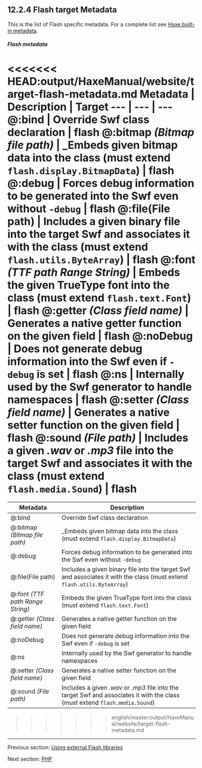 ## 12.2.4 Flash target Metadata

This is the list of Flash specific metadata. For a complete list see [Haxe built-in metadata](cr-metadata.md).

##### Flash metadata
 
<<<<<<< HEAD:output/HaxeManual/website/target-flash-metadata.md
 Metadata  |  Description   |  Target 
 --- | --- | ---
@:bind   |  Override Swf class declaration   |  flash 
@:bitmap _(Bitmap file path)_   |  _Embeds given bitmap data into the class (must extend <code>flash.display.BitmapData</code>)    |  flash 
@:debug   |  Forces debug information to be generated into the Swf even without <code>-debug</code>    |  flash 
@:file(File path)   |  Includes a given binary file into the target Swf and associates it with the class (must extend <code>flash.utils.ByteArray</code>)   |  flash 
@:font _(TTF path Range String)_   |  Embeds the given TrueType font into the class (must extend <code>flash.text.Font</code>)   |  flash 
@:getter _(Class field name)_   |  Generates a native getter function on the given field    |  flash 
@:noDebug  |  Does not generate debug information into the Swf even if <code>-debug</code> is set    |  flash 
@:ns   |  Internally used by the Swf generator to handle namespaces    |  flash 
@:setter _(Class field name)_   |  Generates a native setter function on the given field    |  flash 
@:sound _(File path)_   |  Includes a given _.wav_ or _.mp3_ file into the target Swf and associates it with the class (must extend <code>flash.media.Sound</code>)   |  flash
=======
 Metadata  |  Description  
 --- | ---
@:bind   |  Override Swf class declaration 
@:bitmap _(Bitmap file path)_   |  _Embeds given bitmap data into the class (must extend <code>flash.display.BitmapData</code>) 
@:debug   |  Forces debug information to be generated into the Swf even without <code>-debug</code> 
@:file(File path)   |  Includes a given binary file into the target Swf and associates it with the class (must extend <code>flash.utils.ByteArray</code>) 
@:font _(TTF path Range String)_   |  Embeds the given TrueType font into the class (must extend <code>flash.text.Font</code>) 
@:getter _(Class field name)_   |  Generates a native getter function on the given field  
@:noDebug  |  Does not generate debug information into the Swf even if <code>-debug</code> is set 
@:ns   |  Internally used by the Swf generator to handle namespaces 
@:setter _(Class field name)_   |  Generates a native setter function on the given field 
@:sound _(File path)_   |  Includes a given _.wav_ or _.mp3_ file into the target Swf and associates it with the class (must extend <code>flash.media.Sound</code>)
>>>>>>> english/master:output/HaxeManual/website/target-flash-metadata.md

---

Previous section: [Using external Flash libraries](target-flash-external-libraries.md)

Next section: [PHP](target-php.md)